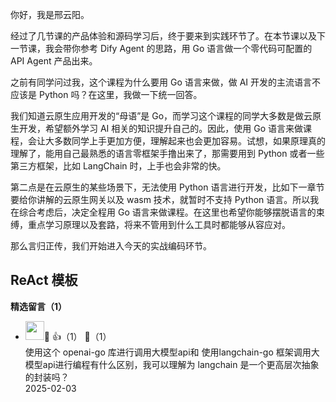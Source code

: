 你好，我是邢云阳。

经过了几节课的产品体验和源码学习后，终于要来到实践环节了。在本节课以及下一节课，我会带你参考 Dify Agent 的思路，用 Go 语言做一个零代码可配置的 API Agent 产品出来。

之前有同学问过我，这个课程为什么要用 Go 语言来做，做 AI 开发的主流语言不应该是 Python 吗？在这里，我做一下统一回答。

我们知道云原生应用开发的“母语”是 Go，而学习这个课程的同学大多数是做云原生开发，希望额外学习 AI 相关的知识提升自己的。因此，使用 Go 语言来做课程，会让大多数同学上手更加方便，理解起来也会更加容易。试想，如果原理真的理解了，能用自己最熟悉的语言零框架手撸出来了，那需要用到 Python 或者一些第三方框架，比如 LangChain 时，上手也会非常的快。

第二点是在云原生的某些场景下，无法使用 Python 语言进行开发，比如下一章节要给你讲解的云原生网关以及 wasm 技术，就暂时不支持 Python 语言。所以我在综合考虑后，决定全程用 Go 语言来做课程。在这里也希望你能够摆脱语言的束缚，重点学习原理以及套路，将来不管用到什么工具时都能够从容应对。

那么言归正传，我们开始进入今天的实战编码环节。

## ReAct 模板
<div><strong>精选留言（1）</strong></div><ul>
<li><img src="https://static001.geekbang.org/account/avatar/00/2d/e5/6b/17de4410.jpg" width="30px"><span>🤡</span> 👍（1） 💬（1）<div>使用这个 openai-go 库进行调用大模型api和 使用langchain-go 框架调用大模型api进行编程有什么区别，我可以理解为 langchain 是一个更高层次抽象的封装吗？</div>2025-02-03</li><br/>
</ul>